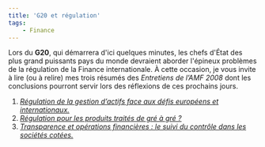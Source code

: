 ```yaml
---
title: 'G20 et régulation'
tags:
    - Finance
---
```


Lors du **G20**, qui démarrera d'ici quelques minutes, les chefs d'État des plus grand puissants pays du monde devraient aborder l'épineux problèmes de la régulation de la Finance internationale. À cette occasion, je vous invite à lire (ou à relire) mes trois résumés des _Entretiens de l’AMF 2008_ dont les conclusions pourront servir lors des réflexions de ces prochains jours.

1.  [_Régulation de la gestion d’actifs face aux défis européens et internationaux._](/notes/2008-11-les-entretiens-de-lamf-2008-13-regulation-de-la-gestion-dactifs/)
2.  [_Régulation pour les produits traités de gré à gré ?_](/notes/2008-12-les-entretiens-de-lamf-2008-23-regulation-des-produits-traites-de-gre-a-gre/)
3.  [_Transparence et opérations financières : le suivi du contrôle dans les sociétés cotées._](/notes/2008-12-les-entretiens-de-lamf-2008-33-suivi-du-controle-dans-les-societes-cotees/)
